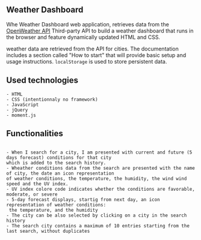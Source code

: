 ## Weather Dashboard

Whe Weather Dashboard web application, retrieves data from the [OpenWeather API](https://openweathermap.org/api) Third-party API  to build a weather dashboard that runs in the browser and feature dynamically updated HTML and CSS.

weather data are retrieved from the API  for cities. The documentation includes a section called "How to start" that will provide basic setup and usage instructions. `localStorage`  is used to store persistent data.

## Used technologies

```
- HTML
- CSS (intentionnaly no framework)
- JavaScript
- jQuery 
- moment.js

```

## Functionalities

```

- When I search for a city, I am presented with current and future (5 days forecast) conditions for that city 
which is added to the search history. 
- Wheather conditions data from the search are presented with the name of city, the date an icon representation 
of weather conditions, the temperature, the humidity, the wind wind speed and the UV index.
- UV index colore code indicates whether the conditions are favorable, moderate, or severe
- 5-day forecast displays, startig from next day, an icon representation of weather conditions:
 the temperature, and the humidity
- The city can be also selected by clicking on a city in the search history
- The search city contains a maximum of 10 entries starting from the last search, without duplicates

```

